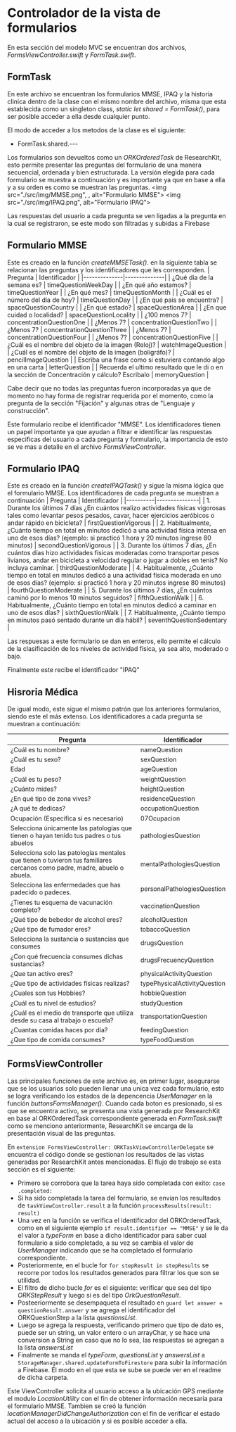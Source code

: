 # Controlador de la vista de formularios
En esta sección del modelo MVC se encuentran dos archivos, _FormsViewController.swift_ y _FormTask.swift_. 

## FormTask
En este archivo se encuentran los formularios MMSE, IPAQ y la historia clinica dentro de la clase con el mismo nombre del archivo, misma que esta establecida como un singleton class, _static let shared = FormTask()_, para ser posible acceder a ella desde cualquier punto.

El modo de acceder a los metodos de la clase es el siguiente: 
* FormTask.shared.---

Los formularios son devueltos como un _ORKOrderedTask_ de ResearchKit, esto permite presentar las preguntas del formulario de una manera secuencial, ordenada y bien estructurada.
La versión elegida para cada formulario se muestra a continuación y es importante ya que en base a ella y a su orden es como se muestran las preguntas.
<img src="./src/img/MMSE.png", , alt="Formulario MMSE">
<img src="./src/img/IPAQ.png", alt="Formulario IPAQ">

Las respuestas del usuario a cada pregunta se ven ligadas a la pregunta en la cual se registraron, se este modo son filtradas y subidas a Firebase

## Formulario MMSE
Este es creado en la función _createMMSETask()_. en la siguiente tabla se relacionan las preguntas y los identificadores que les corresponden.
| Pregunta | Identificador |
|--------------|--------------|
| ¿Qué dia de la semana es? | timeQuestionWeekDay |
| ¿En qué año estamos? | timeQuestionYear |
| ¿En qué mes? | timeQuestionMonth |
| ¿Cuál es el número del dia de hoy? | timeQuestionDay |
| ¿En qué pais se encuentra? | spaceQuestionCountry |
| ¿En qué estado? | spaceQuestionArea |
| ¿En que cuidad o localidad? | spaceQuestionLocality |
| ¿100 menos 7? | concentrationQuestionOne |
| ¿Menos 7? | concentrationQuestionTwo |
| ¿Menos 7? | concentrationQuestionThree |
| ¿Menos 7? | concentrationQuestionFour |
| ¿Menos 7? | concentrationQuestionFive |
| ¿Cuál es el nombre del objeto de la imagen (Reloj)? | watchImageQuestion |
| ¿Cuál es el nombre del objeto de la imagen (boligráfo)? | pencilImageQuestion |
| Escriba una frase como si estuviera contando algo en una carta | letterQuestion |
| Recuerda el ultimo resultado que le di o en la sección de Concentración y cálculo? Escribalo | memoryQuestion |

Cabe decir que no todas las preguntas fueron incorporadas ya que de momento no hay forma de registrar requerida por el momento, como la pregunta de la sección "Fijación" y algunas otras de "Lenguaje y construcción".

Este formulario recibe el identificador "MMSE". Los identificadores tienen un papel importante ya que ayudan a filtrar e identificar las respuestas especificas del usuario a cada pregunta y formulario, la importancia de esto se ve mas a detalle en el archivo _FormsViewController_.

## Formulario IPAQ
Este es creado en la función _createIPAQTask()_ y sigue la misma lógica que el formulario MMSE. Los identificadores de cada pregunta se muestran a continuación
| Pregunta | Identificador |
|----------|---------------|
| 1. Durante los últimos 7 días ¿En cuántos realizo actividades físicas vigorosas tales como levantar pesos pesados, cavar, hacer ejercicios aeróbicos o andar rápido en bicicleta? | firstQuestionVigorous |
| 2. Habitualmente, ¿Cuánto tiempo en total en minutos dedicó a una actividad física intensa en uno de esos días? (ejemplo: si practicó 1 hora y 20 minutos ingrese 80 minutos) | secondQuestionVigorous |
| 3. Durante los últimos 7 días, ¿En cuántos días hizo actividades físicas moderadas como transportar pesos livianos, andar en bicicleta a velocidad regular o jugar a dobles en tenis? No incluya caminar. | thirdQuestionModerate |
| 4. Habitualmente, ¿Cuánto tiempo en total en minutos dedicó a una actividad física moderada en uno de esos días? (ejemplo: si practicó 1 hora y 20 minutos ingrese 80 minutos) | fourthQuestionModerate |
| 5. Durante los últimos 7 días, ¿En cuántos caminó por lo menos 10 minutos seguidos? | fifthQuestionWalk |
| 6. Habitualmente, ¿Cuánto tiempo en total en minutos dedicó a caminar en uno de esos días? | sixthQuestionWalk |
| 7. Habitualmente, ¿Cuánto tiempo en minutos pasó sentado durante un día hábil? | seventhQuestionSedentary |

Las respuesas a este formulario se dan en enteros, ello permite el cálculo de la clasificación de los niveles de actividad física, ya sea alto, moderado o bajo.

Finalmente este recibe el identificador "IPAQ"

## Hisroria Médica
De igual modo, este sigue el mismo patrón que los anteriores formularios, siendo este el más extenso. Los identificadores a cada pregunta se muestran a continuación:

| Pregunta | Identificador |
|----------|---------------|
| ¿Cuál es tu nombre? | nameQuestion |
| ¿Cuál es tu sexo? | sexQuestion |
| Edad | ageQuestion |
| ¿Cuál es tu peso? | weightQuestion |
| ¿Cuánto mides? | heightQuestion |
| ¿En qué tipo de zona vives? | residenceQuestion |
| ¿A qué te dedicas? | occupationQuestion |
| Ocupación (Especifica si es necesario) | 07Ocupacion |
| Selecciona únicamente las patologías que tienen o hayan tenido tus padres o tus abuelos | pathologiesQuestion |
| Selecciona solo las patologías mentales que tienen o tuvieron tus familiares cercanos como padre, madre, abuelo o abuela. | mentalPathologiesQuestion |
| Selecciona las enfermedades que has padecido o padeces. | personalPathologiesQuestion |
| ¿Tienes tu esquema de vacunación completo? | vaccinationQuestion |
| ¿Qué tipo de bebedor de alcohol eres? | alcoholQuestion |
| ¿Qué tipo de fumador eres? | tobaccoQuestion |
| Selecciona la sustancia o sustancias que consumes | drugsQuestion |
| ¿Con qué frecuencia consumes dichas sustancias? | drugsFrecuencyQuestion |
| ¿Que tan activo eres? | physicalActivityQuestion |
| ¿Que tipo de actividades físicas realizas? | typePhysicalActivityQuestion |
| ¿Cuales son tus Hobbies? | hobbieQuestion |
| ¿Cuál es tu nivel de estudios? | studyQuestion |
| ¿Cuál es el medio de transporte que utiliza desde su casa al trabajo o escuela? | transportationQuestion |
| ¿Cuantas comidas haces por día? | feedingQuestion |
| ¿Que tipo de comida consumes? | typeFoodQuestion |

## FormsViewController
Las principales funciones de este archivo es, en primer lugar, asegurarse que se los usuarios solo pueden llenar una unica vez cada formulario, esto se logra verificando los estados de la depencencia _UserManager_ en la función _buttonsFormsManager()_.
Cuando cada boton es presionado, si es que se encuentra activo, se presenta una vista generada por ResearchKit en base al ORKOrderedTask correspondiente generada en _FormTask.swift_ como se menciono anteriormente, ResearchKit se encarga de la presentación visual de las preguntas.

En `extension FormsViewController: ORKTaskViewControllerDelegate` se encuentra el código donde se gestionan los resultados de las vistas generadas por ResearchKit antes mencionadas.
El flujo de trabajo se esta sección es el siguiente:

* Primero se corrobora que la tarea haya sido completada con exito: `case .completed:`
* Si ha sido completada la tarea del formulario, se envian los resultados de `taskViewController.result` a la función `processResults(result: result)`
* Una vez en la función se verifica el identificador del ORKOrderedTask, como en el siguiente ejemplo ` if result.identifier == "MMSE" ` y se le da el valor a _typeForm_ en base a dicho identificador para saber cual formulario a sido completado, a su vez se cambia el valor de _UserManager_ indicando que se ha completado el formulario correspondiente.
* Posteriormente, en el bucle for `for stepResult in stepResults` se recorre por todos los resultados generados para filtrar los que son se utilidad.
* El filtro de dicho bucle _for_ es el siguiente: verificar que sea del tipo _ORKStepResult_ y luego si es del tipo _OrkQuestionResult_.
* Posteeriormente se desempaqueta el resultado en `guard let answer = questionResult.answer` y se agrega el identificador del ORKQuestionStep a la lista _questionsList_.
* Luego se agrega la respuesta, verificando primero que tipo de dato es, puede ser un string, un valor entero o un arrayChar, y se hace una conversion a String en caso que no lo sea, las respuestas se agregan a la lista _answersList_
* Finalmente se manda el _typeForm_, _questionsList_ y _answersList_ a `StorageManager.shared.updateFormToFirestore` para subir la información a Firebase. El modo en el que esta se sube se puede ver en el readme de dicha carpeta.

Este ViewController solicita al usuario acceso a la ubicación GPS mediante el modulo _LocationUtility_ con el fin de obtener información necesaria para el formulario MMSE. Tambien se creó la función _locationManagerDidChangeAuthorization_ con el fin de verificar el estado actual del acceso a la ubicación y si es posible acceder a ella.
